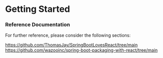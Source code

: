 # Getting Started

### Reference Documentation
For further reference, please consider the following sections:

https://github.com/ThomasJay/SpringBootLovesReact/tree/main
https://github.com/wazooinc/spring-boot-packaging-with-react/tree/main

